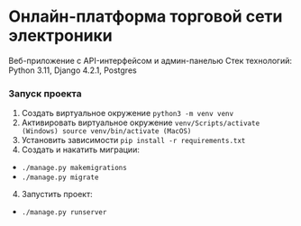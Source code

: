 # Онлайн-платформа торговой сети электроники

Веб-приложение с API-интерфейсом и админ-панелью
Стек технологий: Python 3.11, Django 4.2.1, Postgres

<h3>Запуск проекта</h3>

1. Создать виртуальное окружение
`python3 -m venv venv`
2. Активировать виртуальное окружение
`venv/Scripts/activate (Windows)
source venv/bin/activate (MacOS)`
2. Установить зависимости
`pip install -r requirements.txt`
3. Создать и накатить миграции:
 - `./manage.py makemigrations`
 - `./manage.py migrate`
4. Запустить проект:
- `./manage.py runserver`
